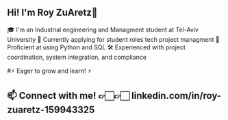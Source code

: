 ## Hi! I'm Roy ZuAretz👋

🎓 I'm an Industrial engineering and Managment student at Tel-Aviv University
💼 Currently applying for student roles tech project managment
🐍 Proficient at using Python and SQL
🛠️ Experienced with project coordination, system integration, and compliance

#⚡ Eager to grow and learn! ⚡
 
## 📫 Connect with me! 👉🏻👉🏻 linkedin.com/in/roy-zuaretz-159943325
